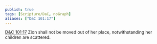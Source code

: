 ```yaml
---
publish: true
tags: [Scripture/DaC, noGraph]
aliases: ["D&C 101:17"]
---
```

[D&C 101:17](https://churchofjesuschrist.org/study/scriptures/dc-testament/dc/101?lang=eng&id=p17#p17) Zion shall not be moved out of her place, notwithstanding her children are scattered.
